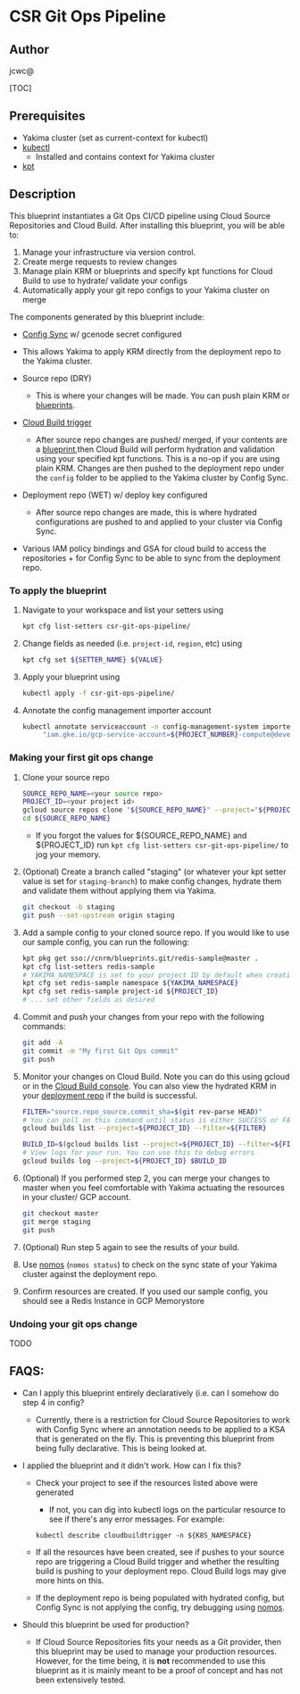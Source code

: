 # CSR Git Ops Pipeline
## Author
jcwc@

[TOC]

## Prerequisites
- Yakima cluster (set as current-context for kubectl)
- [kubectl](https://kubernetes.io/docs/tasks/tools/install-kubectl/)
  - Installed and contains context for Yakima cluster
- [kpt](https://googlecontainertools.github.io/kpt/guides/)

## Description
This blueprint instantiates a Git Ops CI/CD pipeline using Cloud Source Repositories and Cloud Build. After installing this blueprint, you will be able to:
1. Manage your infrastructure via version control.
2. Create merge requests to review changes
3. Manage plain KRM or blueprints and specify kpt functions for Cloud Build to use to hydrate/ validate your configs
4. Automatically apply your git repo configs to your Yakima cluster on merge
<!-- ... insert more as needed. -->

The components generated by this blueprint include:
- [Config Sync](https://cloud.google.com/kubernetes-engine/docs/add-on/config-sync/overview) w/ gcenode secret configured
 - This allows Yakima to apply KRM directly from the deployment repo to the Yakima cluster.

- Source repo (DRY)
  - This is where your changes will be made. You can push plain KRM or [blueprints](https://googlecontainertools.github.io/kpt/guides/producer/blueprint/).

- [Cloud Build trigger](https://cloud.google.com/cloud-build/docs/automating-builds/create-manage-triggers)
  - After source repo changes are pushed/ merged, if your contents are a [blueprint](https://googlecontainertools.github.io/kpt/guides/producer/blueprint/),then Cloud Build will perform hydration and validation using your specified kpt functions. This is a no-op if you are using plain KRM. Changes are then pushed to the deployment repo under the `config` folder to be applied to the Yakima cluster by Config Sync.

- Deployment repo (WET) w/ deploy key configured
  - After source repo changes are made, this is where hydrated configurations are pushed to and applied to your cluster via Config Sync.

- Various IAM policy bindings and GSA for cloud build to access the repositories + for Config Sync to be able to sync from the deployment repo.

### To apply the blueprint
1. Navigate to your workspace and list your setters using
   ```bash
   kpt cfg list-setters csr-git-ops-pipeline/
   ```

2. Change fields as needed (i.e. `project-id`, `region`, etc) using
   ```bash
   kpt cfg set ${SETTER_NAME} ${VALUE}
   ```

3. Apply your blueprint using
   ```bash
   kubectl apply -f csr-git-ops-pipeline/
   ```

4. Annotate the config management importer account
   ```bash
   kubectl annotate serviceaccount -n config-management-system importer \
        "iam.gke.io/gcp-service-account=${PROJECT_NUMBER}-compute@developer.gserviceaccount.com"
   ```

### Making your first git ops change
1. Clone your source repo
   ```bash
   SOURCE_REPO_NAME=<your source repo>
   PROJECT_ID=<your project id>
   gcloud source repos clone "${SOURCE_REPO_NAME}" --project="${PROJECT_ID}"
   cd ${SOURCE_REPO_NAME}
   ```
   - If you forgot the values for ${SOURCE_REPO_NAME} and ${PROJECT_ID} run `kpt cfg list-setters csr-git-ops-pipeline/` to jog your memory.

2. (Optional) Create a branch called "staging" (or whatever your kpt setter value is set for `staging-branch`) to make config changes, hydrate them and validate them without applying them via Yakima.
   ```bash
   git checkout -b staging
   git push --set-upstream origin staging
   ```

3. Add a sample config to your cloned source repo. If you would like to use our sample config, you can run the following:
   ```bash
   kpt pkg get sso://cnrm/blueprints.git/redis-sample@master .
   kpt cfg list-setters redis-sample
   # YAKIMA_NAMESPACE is set to your project ID by default when creating a Yakima instance
   kpt cfg set redis-sample namespace ${YAKIMA_NAMESPACE}
   kpt cfg set redis-sample project-id ${PROJECT_ID}
   # ... set other fields as desired
   ```

4. Commit and push your changes from your repo with the following commands:
   ```bash
   git add -A
   git commit -m "My first Git Ops commit"
   git push
   ```

5. Monitor your changes on Cloud Build. Note you can do this using gcloud or in the [Cloud Build console](https://console.cloud.google.com/cloud-build/builds). You can also view the hydrated KRM in your [deployment repo](https://source.cloud.google.com/) if the build is successful.
   ```bash
   FILTER="source.repo_source.commit_sha=$(git rev-parse HEAD)"
   # You can poll on this command until status is either SUCCESS or FAILURE
   gcloud builds list --project=${PROJECT_ID} --filter=${FILTER}

   BUILD_ID=$(gcloud builds list --project=${PROJECT_ID} --filter=${FILTER} --format='get(id)' | head -n 1)
   # View logs for your run. You can use this to debug errors
   gcloud builds log --project=${PROJECT_ID} $BUILD_ID
   ```

6. (Optional) If you performed step 2, you can merge your changes to master when you feel comfortable with Yakima actuating the resources in your cluster/ GCP account.
   ```bash
   git checkout master
   git merge staging
   git push
   ```

7. (Optional) Run step 5 again to see the results of your build.

8. Use [nomos](https://cloud.google.com/kubernetes-engine/docs/add-on/config-sync/how-to/nomos-command) (`nomos status`) to check on the sync state of your Yakima cluster against the deployment repo.

9.  Confirm resources are created. If you used our sample config, you should see a Redis Instance in GCP Memorystore

### Undoing your git ops change
TODO

## FAQS:
- Can I apply this blueprint entirely declaratively (i.e. can I somehow do step 4 in config?
  - Currently, there is a restriction for Cloud Source Repositories to work with Config Sync where an annotation needs to be applied to a KSA that is generated on the fly. This is preventing this blueprint from being fully declarative. This is being looked at.

- I applied the blueprint and it didn't work. How can I fix this?
  - Check your project to see if the resources listed above were generated
    - If not, you can dig into kubectl logs on the particular resource to see if there's any error messages. For example:
    ```
    kubectl describe cloudbuildtrigger -n ${K8S_NAMESPACE}
    ```
  - If all the resources have been created, see if pushes to your source repo are triggering a Cloud Build trigger and whether the resulting build is pushing to your deployment repo. Cloud Build logs may give more hints on this.

  - If the deployment repo is being populated with hydrated config, but Config Sync is not applying the config, try debugging using [nomos](https://cloud.google.com/kubernetes-engine/docs/add-on/config-sync/how-to/nomos-command).

- Should this blueprint be used for production?
  - If Cloud Source Repositories fits your needs as a Git provider, then this blueprint may be used to manage your production resources. However, for the time being, it is **not** recommended to use this blueprint as it is mainly meant to be a proof of concept and has not been extensively tested.
